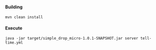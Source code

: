 #### Building
`mvn clean install`

#### Execute
`java -jar target/simple_drop_micro-1.0.1-SNAPSHOT.jar server tell-time.yml`